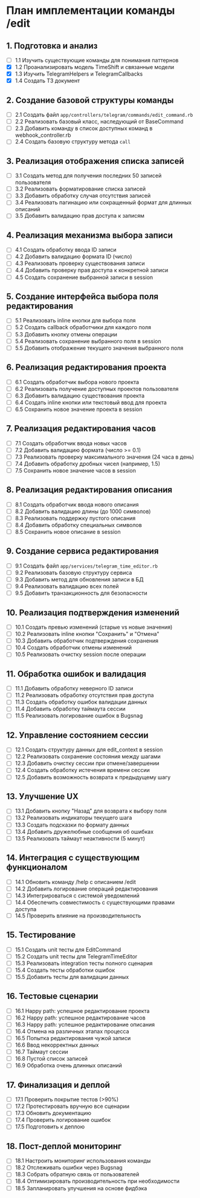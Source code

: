# План имплементации команды /edit

## 1. Подготовка и анализ
- [ ] 1.1 Изучить существующие команды для понимания паттернов
- [x] 1.2 Проанализировать модель TimeShift и связанные модели
- [x] 1.3 Изучить TelegramHelpers и TelegramCallbacks
- [x] 1.4 Создать ТЗ документ

## 2. Создание базовой структуры команды
- [ ] 2.1 Создать файл `app/controllers/telegram/commands/edit_command.rb`
- [ ] 2.2 Реализовать базовый класс, наследующий от BaseCommand
- [ ] 2.3 Добавить команду в список доступных команд в webhook_controller.rb
- [ ] 2.4 Создать базовую структуру метода `call`

## 3. Реализация отображения списка записей
- [ ] 3.1 Создать метод для получения последних 50 записей пользователя
- [ ] 3.2 Реализовать форматирование списка записей
- [ ] 3.3 Добавить обработку случая отсутствия записей
- [ ] 3.4 Реализовать пагинацию или сокращенный формат для длинных описаний
- [ ] 3.5 Добавить валидацию прав доступа к записям

## 4. Реализация механизма выбора записи
- [ ] 4.1 Создать обработку ввода ID записи
- [ ] 4.2 Добавить валидацию формата ID (число)
- [ ] 4.3 Реализовать проверку существования записи
- [ ] 4.4 Добавить проверку прав доступа к конкретной записи
- [ ] 4.5 Создать сохранение выбранной записи в session

## 5. Создание интерфейса выбора поля редактирования
- [ ] 5.1 Реализовать inline кнопки для выбора поля
- [ ] 5.2 Создать callback обработчики для каждого поля
- [ ] 5.3 Добавить кнопку отмены операции
- [ ] 5.4 Реализовать сохранение выбранного поля в session
- [ ] 5.5 Добавить отображение текущего значения выбранного поля

## 6. Реализация редактирования проекта
- [ ] 6.1 Создать обработчик выбора нового проекта
- [ ] 6.2 Реализовать получение доступных проектов пользователя
- [ ] 6.3 Добавить валидацию существования проекта
- [ ] 6.4 Создать inline кнопки или текстовый ввод для проекта
- [ ] 6.5 Сохранить новое значение проекта в session

## 7. Реализация редактирования часов
- [ ] 7.1 Создать обработчик ввода новых часов
- [ ] 7.2 Добавить валидацию формата (число >= 0.1)
- [ ] 7.3 Реализовать проверку максимального значения (24 часа в день)
- [ ] 7.4 Добавить обработку дробных чисел (например, 1.5)
- [ ] 7.5 Сохранить новое значение часов в session

## 8. Реализация редактирования описания
- [ ] 8.1 Создать обработчик ввода нового описания
- [ ] 8.2 Добавить валидацию длины (до 1000 символов)
- [ ] 8.3 Реализовать поддержку пустого описания
- [ ] 8.4 Добавить обработку специальных символов
- [ ] 8.5 Сохранить новое описание в session

## 9. Создание сервиса редактирования
- [ ] 9.1 Создать файл `app/services/telegram_time_editor.rb`
- [ ] 9.2 Реализовать базовую структуру сервиса
- [ ] 9.3 Добавить метод для обновления записи в БД
- [ ] 9.4 Реализовать валидацию всех полей
- [ ] 9.5 Добавить транзакционность для безопасности

## 10. Реализация подтверждения изменений
- [ ] 10.1 Создать превью изменений (старые vs новые значения)
- [ ] 10.2 Реализовать inline кнопки "Сохранить" и "Отмена"
- [ ] 10.3 Добавить обработчик подтверждения сохранения
- [ ] 10.4 Создать обработчик отмены изменений
- [ ] 10.5 Реализовать очистку session после операции

## 11. Обработка ошибок и валидация
- [ ] 11.1 Добавить обработку неверного ID записи
- [ ] 11.2 Реализовать обработку отсутствия прав доступа
- [ ] 11.3 Создать обработку ошибок валидации данных
- [ ] 11.4 Добавить обработку таймаута сессии
- [ ] 11.5 Реализовать логирование ошибок в Bugsnag

## 12. Управление состоянием сессии
- [ ] 12.1 Создать структуру данных для edit_context в session
- [ ] 12.2 Реализовать сохранение состояния между шагами
- [ ] 12.3 Добавить очистку сессии при отмене/завершении
- [ ] 12.4 Создать обработку истечения времени сессии
- [ ] 12.5 Добавить возможность возврата к предыдущему шагу

## 13. Улучшение UX
- [ ] 13.1 Добавить кнопку "Назад" для возврата к выбору поля
- [ ] 13.2 Реализовать индикаторы текущего шага
- [ ] 13.3 Создать подсказки по формату данных
- [ ] 13.4 Добавить дружелюбные сообщения об ошибках
- [ ] 13.5 Реализовать таймаут неактивности (5 минут)

## 14. Интеграция с существующим функционалом
- [ ] 14.1 Обновить команду /help с описанием /edit
- [ ] 14.2 Добавить логирование операций редактирования
- [ ] 14.3 Интегрироваться с системой уведомлений
- [ ] 14.4 Обеспечить совместимость с существующими правами доступа
- [ ] 14.5 Проверить влияние на производительность

## 15. Тестирование
- [ ] 15.1 Создать unit тесты для EditCommand
- [ ] 15.2 Создать unit тесты для TelegramTimeEditor
- [ ] 15.3 Реализовать integration тесты полного сценария
- [ ] 15.4 Создать тесты обработки ошибок
- [ ] 15.5 Добавить тесты для валидации данных

## 16. Тестовые сценарии
- [ ] 16.1 Happy path: успешное редактирование проекта
- [ ] 16.2 Happy path: успешное редактирование часов
- [ ] 16.3 Happy path: успешное редактирование описания
- [ ] 16.4 Отмена на различных этапах процесса
- [ ] 16.5 Попытка редактирования чужой записи
- [ ] 16.6 Ввод некорректных данных
- [ ] 16.7 Таймаут сессии
- [ ] 16.8 Пустой список записей
- [ ] 16.9 Обработка очень длинных описаний

## 17. Финализация и деплой
- [ ] 17.1 Проверить покрытие тестов (>90%)
- [ ] 17.2 Протестировать вручную все сценарии
- [ ] 17.3 Обновить документацию
- [ ] 17.4 Проверить логирование ошибок
- [ ] 17.5 Подготовить к деплою

## 18. Пост-деплой мониторинг
- [ ] 18.1 Настроить мониторинг использования команды
- [ ] 18.2 Отслеживать ошибки через Bugsnag
- [ ] 18.3 Собрать обратную связь от пользователей
- [ ] 18.4 Оптимизировать производительность при необходимости
- [ ] 18.5 Запланировать улучшения на основе фидбэка